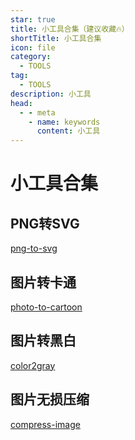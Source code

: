 ```yaml
---
star: true
title: 小工具合集（建议收藏🔥）
shortTitle: 小工具合集
icon: file
category:
  - TOOLS
tag:
  - TOOLS
description: 小工具
head:
  - - meta
    - name: keywords
      content: 小工具
---
```


# 小工具合集

## PNG转SVG
[png-to-svg](https://www.aconvert.com/cn/image/png-to-svg/)

## 图片转卡通
[photo-to-cartoon](https://www.insmind.com/zh-cn/photo-to-cartoon/)

## 图片转黑白
[color2gray](https://www.gaitubao.com/color2gray)

## 图片无损压缩
[compress-image](https://freecompress.com/zh-cn/compress-image)